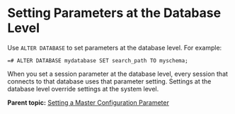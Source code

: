 # Setting Parameters at the Database Level 

Use `ALTER DATABASE` to set parameters at the database level. For example:

```
=# ALTER DATABASE mydatabase SET search_path TO myschema;
```

When you set a session parameter at the database level, every session that connects to that database uses that parameter setting. Settings at the database level override settings at the system level.

**Parent topic:** [Setting a Master Configuration Parameter](../topics/g-setting-a-master-configuration-parameter.html)

